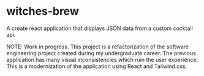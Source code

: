 # witches-brew
A create react application that displays JSON data from a custom cocktail api.


NOTE: Work in progress. This project is a refactorization of the software engineering project created during my undergraduate career. The previous application has many visual inconsistencies which ruin the user experience. This is a modernization of the application using React and Tailwind.css.
